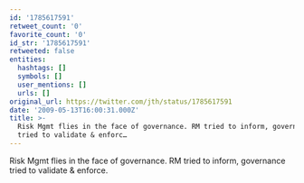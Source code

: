 ```yaml
---
id: '1785617591'
retweet_count: '0'
favorite_count: '0'
id_str: '1785617591'
retweeted: false
entities:
  hashtags: []
  symbols: []
  user_mentions: []
  urls: []
original_url: https://twitter.com/jth/status/1785617591
date: '2009-05-13T16:00:31.000Z'
title: >-
  Risk Mgmt flies in the face of governance. RM tried to inform, governance
  tried to validate & enforc…
---
```


Risk Mgmt flies in the face of governance. RM tried to inform, governance tried to validate & enforce.